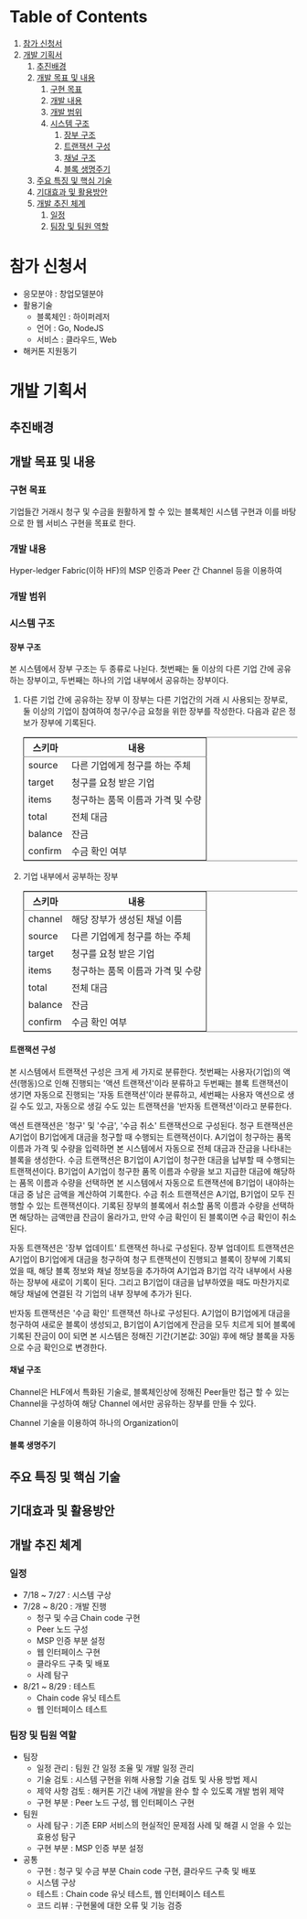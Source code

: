 
# Table of Contents

1.  [참가 신청서](#org3f72a81)
2.  [개발 기획서](#org482ac49)
    1.  [추진배경](#org1e802fd)
    2.  [개발 목표 및 내용](#orgc545492)
        1.  [구현 목표](#orge6b1f08)
        2.  [개발 내용](#org5c36376)
        3.  [개발 범위](#org4e79e1c)
        4.  [시스템 구조](#orga42f6c4)
            1.  [장부 구조](#orgc682c6b)
            2.  [트랜잭션 구성](#org30af723)
            3.  [채널 구조](#orgd9a1c92)
            4.  [블록 생명주기](#orgd4b231b)
    3.  [주요 특징 및 핵심 기술](#org9628d66)
    4.  [기대효과 및 활용방안](#org3aad837)
    5.  [개발 추진 체계](#org8453df7)
        1.  [일정](#org20fc3db)
        2.  [팀장 및 팀원 역할](#org659ef64)



<a id="org3f72a81"></a>

# 참가 신청서

-   응모분야 : 창업모델분야
-   활용기술
    -   블록체인 : 하이퍼레저
    -   언어 : Go, NodeJS
    -   서비스 : 클라우드, Web
-   해커톤 지원동기


<a id="org482ac49"></a>

# 개발 기획서


<a id="org1e802fd"></a>

## 추진배경


<a id="orgc545492"></a>

## 개발 목표 및 내용


<a id="orge6b1f08"></a>

### 구현 목표

기업들간 거래시 청구 및 수금을 원활하게 할 수 있는 블록체인 시스템 구현과 이를 바탕으로 한 웹 서비스 구현을 목표로 한다.


<a id="org5c36376"></a>

### 개발 내용

Hyper-ledger Fabric(이하 HF)의 MSP 인증과 Peer 간 Channel 등을 이용하여 


<a id="org4e79e1c"></a>

### 개발 범위


<a id="orga42f6c4"></a>

### 시스템 구조


<a id="orgc682c6b"></a>

#### 장부 구조

본 시스템에서 장부 구조는 두 종류로 나뉜다.
첫번째는 둘 이상의 다른 기업 간에 공유하는 장부이고,
두번째는 하나의 기업 내부에서 공유하는 장부이다.

1.  다른 기업 간에 공유하는 장부
    이 장부는 다른 기업간의 거래 시 사용되는 장부로, 둘 이상의 기업이 참여하여 청구/수금 요청을 위한 장부를 작성한다.
    다음과 같은 정보가 장부에 기록된다.
    
    <table border="2" cellspacing="0" cellpadding="6" rules="groups" frame="hsides">
    
    
    <colgroup>
    <col  class="org-left" />
    
    <col  class="org-left" />
    </colgroup>
    <thead>
    <tr>
    <th scope="col" class="org-left">스키마</th>
    <th scope="col" class="org-left">내용</th>
    </tr>
    </thead>
    
    <tbody>
    <tr>
    <td class="org-left">source</td>
    <td class="org-left">다른 기업에게 청구를 하는 주체</td>
    </tr>
    
    
    <tr>
    <td class="org-left">target</td>
    <td class="org-left">청구를 요청 받은 기업</td>
    </tr>
    
    
    <tr>
    <td class="org-left">items</td>
    <td class="org-left">청구하는 품목 이름과 가격 및 수량</td>
    </tr>
    
    
    <tr>
    <td class="org-left">total</td>
    <td class="org-left">전체 대금</td>
    </tr>
    
    
    <tr>
    <td class="org-left">balance</td>
    <td class="org-left">잔금</td>
    </tr>
    
    
    <tr>
    <td class="org-left">confirm</td>
    <td class="org-left">수금 확인 여부</td>
    </tr>
    </tbody>
    </table>
2.  기업 내부에서 공부하는 장부
    
    <table border="2" cellspacing="0" cellpadding="6" rules="groups" frame="hsides">
    
    
    <colgroup>
    <col  class="org-left" />
    
    <col  class="org-left" />
    </colgroup>
    <thead>
    <tr>
    <th scope="col" class="org-left">스키마</th>
    <th scope="col" class="org-left">내용</th>
    </tr>
    </thead>
    
    <tbody>
    <tr>
    <td class="org-left">channel</td>
    <td class="org-left">해당 장부가 생성된 채널 이름</td>
    </tr>
    
    
    <tr>
    <td class="org-left">source</td>
    <td class="org-left">다른 기업에게 청구를 하는 주체</td>
    </tr>
    
    
    <tr>
    <td class="org-left">target</td>
    <td class="org-left">청구를 요청 받은 기업</td>
    </tr>
    
    
    <tr>
    <td class="org-left">items</td>
    <td class="org-left">청구하는 품목 이름과 가격 및 수량</td>
    </tr>
    
    
    <tr>
    <td class="org-left">total</td>
    <td class="org-left">전체 대금</td>
    </tr>
    
    
    <tr>
    <td class="org-left">balance</td>
    <td class="org-left">잔금</td>
    </tr>
    
    
    <tr>
    <td class="org-left">confirm</td>
    <td class="org-left">수금 확인 여부</td>
    </tr>
    </tbody>
    </table>


<a id="org30af723"></a>

#### 트랜잭션 구성

본 시스템에서 트랜잭션 구성은 크게 세 가지로 분류한다.
첫번째는 사용자(기업)의 액션(행동)으로 인해 진행되는 '액션 트랜잭션'이라 분류하고
두번째는 블록 트랜잭션이 생기면 자동으로 진행되는 '자동 트랜잭션'이라 분류하고,
세번째는 사용자 액션으로 생길 수도 있고, 자동으로 생길 수도 있는 트랜잭션을 '반자동 트랜잭션'이라고 분류한다.

액션 트랜잭션은 '청구' 및 '수금', '수금 취소' 트랜잭션으로 구성된다.
청구 트랜잭션은 A기업이 B기업에게 대금을 청구할 때 수행되는 트랜잭션이다. A기업이 청구하는 품목 이름과 가격 및 수량을 입력하면 본 시스템에서 자동으로 전체 대금과 잔금을 나타내는 블록을 생성한다.
수금 트랜잭션은 B기업이 A기업이 청구한 대금을 납부할 때 수행되는 트랜잭션이다. B기업이 A기업이 청구한 품목 이름과 수량을 보고 지급한 대금에 해당하는 품목 이름과 수량을 선택하면 본 시스템에서 자동으로 트랜잭션에 B기업이 내야하는 대금 중 남은 금액을 계산하여 기록한다.
수금 취소 트랜잭션은 A기업, B기업이 모두 진행할 수 있는 트랜잭션이다. 기록된 장부의 블록에서 취소할 품목 이름과 수량을 선택하면 해당하는 금액만큼 잔금이 올라가고, 만약 수금 확인이 된 블록이면 수금 확인이 취소된다.

자동 트랜잭션은 '장부 업데이트' 트랜잭션 하나로 구성된다.
장부 업데이트 트랜잭션은 A기업이 B기업에게 대금을 청구하여 청구 트랜잭션이 진행되고 블록이 장부에 기록되었을 때, 해당 블록 정보와 채널 정보등을 추가하여 A기업과 B기업 각각 내부에서 사용하는 장부에 새로이 기록이 된다. 그리고 B기업이 대금을 납부하였을 때도 마찬가지로 해당 채널에 연결된 각 기업의 내부 장부에 추가가 된다.

반자동 트랜잭션은 '수금 확인' 트랜잭션 하나로 구성된다.
A기업이 B기업에게 대금을 청구하여 새로운 블록이 생성되고, B기업이 A기업에게 잔금을 모두 치르게 되어 블록에 기록된 잔금이 0이 되면 본 시스템은 정해진 기간(기본값: 30일) 후에 해당 블록을 자동으로 수금 확인으로 변경한다.


<a id="orgd9a1c92"></a>

#### 채널 구조

Channel은 HLF에서 특화된 기술로, 블록체인상에 정해진 Peer들만 접근 할 수 있는 Channel을 구성하여 해당 Channel 에서만 공유하는 장부를 만들 수 있다.

Channel 기술을 이용하여 하나의 Organization이 


<a id="orgd4b231b"></a>

#### 블록 생명주기


<a id="org9628d66"></a>

## 주요 특징 및 핵심 기술


<a id="org3aad837"></a>

## 기대효과 및 활용방안


<a id="org8453df7"></a>

## 개발 추진 체계


<a id="org20fc3db"></a>

### 일정

-   7/18 ~ 7/27 : 시스템 구상
-   7/28 ~ 8/20 : 개발 진행
    -   청구 및 수금 Chain code 구현
    -   Peer 노드 구성
    -   MSP 인증 부분 설정
    -   웹 인터페이스 구현
    -   클라우드 구축 및 배포
    -   사례 탐구
-   8/21 ~ 8/29 : 테스트
    -   Chain code 유닛 테스트
    -   웹 인터페이스 테스트


<a id="org659ef64"></a>

### 팀장 및 팀원 역할

-   팀장
    -   일정 관리 : 팀원 간 일정 조율 및 개발 일정 관리
    -   기술 검토 : 시스템 구현을 위해 사용할 기술 검토 및 사용 방법 제시
    -   제약 사항 검토 : 해커톤 기간 내에 개발을 완수 할 수 있도록 개발 범위 제약
    -   구현 부분 : Peer 노드 구성, 웹 인터페이스 구현
-   팀원
    -   사례 탐구 : 기존 ERP 서비스의 현실적인 문제점 사례 및 해결 시 얻을 수 있는 효용성 탐구
    -   구현 부분 : MSP 인증 부분 설정
-   공통
    -   구현 : 청구 및 수금 부분 Chain code 구현, 클라우드 구축 및 배포
    -   시스템 구상
    -   테스트 : Chain code 유닛 테스트, 웹 인터페이스 테스트
    -   코드 리뷰 : 구현물에 대한 오류 및 기능 검증


